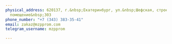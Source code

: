 ```yaml
---
physical_address: 620137, г.&nbsp;Екатеринбург, ул.&nbsp;Шефская, строение&nbsp;3А,
  помещение&nbsp;303
phone_number: "+7 (343) 383-35-41"
email: zakaz@mzpprom.com
telegram_username: mzpprom

---
```

